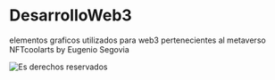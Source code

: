 # DesarrolloWeb3
elementos graficos utilizados para web3 pertenecientes al metaverso NFTcoolarts by Eugenio Segovia

![Es derechos reservados](https://github.com/NFTcoolarts/DesarrolloWeb3/assets/143665127/9d8ba58b-8e31-4424-9845-aee11554bc19)
